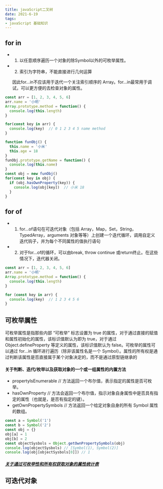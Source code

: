 ```yaml
---
title: javaScript二叉树
date: 2021-6-19
tags: 
- javaScript 基础知识
---
```


## for in

- 1. 以任意顺序遍历一个对象的除Symbol以外的可枚举属性。
- 2. 索引为字符串，不能直接进行几何运算

  因此for...in不应该用于迭代一个关注索引顺序的 Array。for...in最常用于调试，可以更方便的去检查对象的属性。

```javaScript
const arr = [1, 2, 3, 4, 5, 6]
arr.name = '小明'
Array.prototype.method = function() {
  console.log(this.length)
}

for(const key in arr) {
  console.log(key)  // 0 1 2 3 4 5 name method
}
```

```javaScript
function funObj() {
  this.name = '小米'
  this.age = 18
}
funObj.prototype.getName = function() {
  console.log(this.name)
}
const obj = new funObj()
for(const key in obj) {
  if (obj.hasOwnProperty(key)) {
    console.log(obj[key])  // 小米 18
  }
}
```

## for of 

- 1. for...of语句在可迭代对象（包括 Array，Map，Set，String，TypedArray，arguments 对象等等）上创建一个迭代循环，调用自定义迭代钩子，并为每个不同属性的值执行语句
- 2. 对于for...of的循环，可以由break, throw  continue  或return终止。在这些情况下，迭代器关闭。

```javaScript
const arr = [1, 2, 3, 4, 5, 6]
arr.name = '小明'
Array.prototype.method = function() {
  console.log(this.length)
}

for (const key in arr) {
  console.log(key)  // 1 2 3 4 5 6
}
```

## 可枚举属性
可枚举属性是指那些内部 “可枚举” 标志设置为 true 的属性，对于通过直接的赋值和属性初始化的属性，该标识值默认为即为 true，对于通过 Object.defineProperty 等定义的属性，该标识值默认为 false。可枚举的属性可以通过 for...in 循环进行遍历（除非该属性名是一个 Symbol）。属性的所有权是通过判断该属性是否直接属于某个对象决定的，而不是通过原型链继承的

#### 关于判断、迭代/枚举以及获取对象的一个或一组属性的内置方法
- propertyIsEnumerable // 方法返回一个布尔值，表示指定的属性是否可枚举。
- hasOwnProperty  // 方法会返回一个布尔值，指示对象自身属性中是否具有指定的属性（也就是，是否有指定的键）。
- getOwnPropertySymbols  // 方法返回一个给定对象自身的所有 Symbol 属性的数组。
```javaScript
const a = Symbol('1')
const b = Symbol('2')
const obj = {}
obj[a] = 1
obj[b] = 2
const objectSysbols = Object.getOwnPropertySymbols(obj)
console.log(objectSysbols) // [Symbol(1), Symbol(2)]
console.log(obj[objectSysbols[0]]) // 1
```
##### [关于通过可枚举性和所有权获取对象的属性统计表](https://developer.mozilla.org/zh-CN/docs/Web/JavaScript/Enumerability_and_ownership_of_properties)

## 可迭代对象